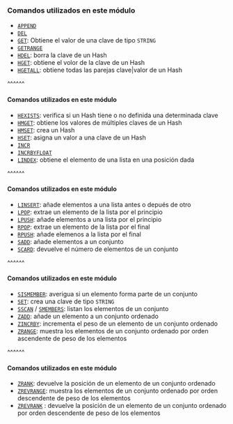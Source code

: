 ### Comandos utilizados en este módulo

* [`APPEND`](https://redis.io/commands/append)
* [`DEL`](https://redis.io/commands/del)
* [`GET`](https://redis.io/commands/get): Obtiene el valor de una clave de tipo `STRING`
* [`GETRANGE`](https://redis.io/commands/getrange)
* [`HDEL`](https://redis.io/commands/hdel): borra la clave de un Hash
* [`HGET`](https://redis.io/commands/hget): obtiene el volor de la clave de un Hash 
* [`HGETALL`](https://redis.io/commands/hgetall): obtiene todas las parejas clave|valor de un Hash

^^^^^^
#### Comandos utilizados en este módulo

* [`HEXISTS`](https://redis.io/commands/hexists): verifica si un Hash tiene o no definida una determinada clave
* [`HMGET`](https://redis.io/commands/hmget): obtiene los valores de múltiples claves de un Hash
* [`HMSET`](https://redis.io/commands/hmset): crea un Hash
* [`HSET`](https://redis.io/commands/hset): asigna un valor a una clave de un Hash
* [`INCR`](https://redis.io/commands/incr)
* [`INCRBYFLOAT`](https://redis.io/commands/incrbyfloat)
* [`LINDEX`](https://redis.io/commands/lindex): obtiene el elemento de una lista en una posición dada

^^^^^^
#### Comandos utilizados en este módulo

* [`LINSERT`](https://redis.io/commands/linsert): añade elementos a una lista antes o depués de otro
* [`LPOP`](https://redis.io/commands/lpop): extrae un elemento de la lista por el principio
* [`LPUSH`](https://redis.io/commands/lpush): añade elementos a una lista por el principio
* [`RPOP`](https://redis.io/commands/rpop): extrae un elemento de la lista por el final
* [`RPUSH`](https://redis.io/commands/rpush): añade elemenos a la lista por el final
* [`SADD`](https://redis.io/commands/sadd): añade elementos a un conjunto
* [`SCARD`](https://redis.io/commands/scard): devuelve el número de elementos de un conjunto

^^^^^^
#### Comandos utilizados en este módulo

* [`SISMEMBER`](https://redis.io/commands/sismember): averigua si un elemento forma parte de un conjunto
* [`SET`](https://redis.io/commands/set): crea una clave de tipo `STRING`
* [`SSCAN`](https://redis.io/commands/sscan) / [`SMEMBERS`](https://redis.io/commands/smembers): listan los elementos 
  de un conjunto
* [`ZADD`](https://redis.io/commands/zadd): añade un elemento a un conjunto ordenado
* [`ZINCRBY`](https://redis.io/commands/zincrby): incrementa el peso de un elemento de un conjunto ordenado
* [`ZRANGE`](https://redis.io/commands/zrange): muestra los elementos de un conjunto ordenado por orden ascendente de
  peso de los elementos

^^^^^^
#### Comandos utilizados en este módulo

* [`ZRANK`](https://redis.io/commands/zrank): devuelve la posición de un elemento de un conjunto ordenado  
* [`ZREVRANGE`](https://redis.io/commands/zrevrange): muestra los elementos de un conjunto ordenado por orden descendente de
  peso de los elementos
* [`ZREVRANK`](https://redis.io/commands/zrevrank) : devuelve la posición de un elemento de un conjunto ordenado por orden
  descendente de peso de los elementos  
   
